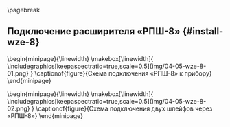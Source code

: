 \pagebreak

## Подключение расширителя «РПШ-8» {#install-wze-8}

\begin{minipage}{\linewidth}
	\makebox[\linewidth]{
 		\includegraphics[keepaspectratio=true,scale=0.5]{img/04-05-wze-8-01.png}
 	}
	\captionof{figure}{Схема подключения «РПШ-8» к прибору}
\end{minipage}

\begin{minipage}{\linewidth}
	\makebox[\linewidth]{
 		\includegraphics[keepaspectratio=true,scale=0.5]{img/04-05-wze-8-02.png}
 	}
	\captionof{figure}{Схема подключения двух шлейфов через «РПШ-8»}
\end{minipage}

